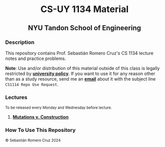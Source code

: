 <h1 align=center>CS-UY 1134 Material</h1>

<h2 align=center>NYU Tandon School of Engineering</h2>

### Description

This repository contains Prof. Sebastián Romero Cruz's CS 1134 lecture notes and practice problems.

**Note**: Use and/or distribution of this material outside of this class is legally restricted by [**university
policy**](https://guides.nyu.edu/copyright/nyupermissions). If you want to use it for any reason other than as a study
resource, send me an [**email**](mailto:src402@nyu.edu) about it with the subject line `CS1114 Repo Use Request`.

### Lectures

<sub>To be released every Monday and Wednesday before lecture.</sub>

1. [**Mutations v. Construction**](lectures/01-mutations)

### How To Use This Repository

<sub>© Sebastián Romero Cruz 2024</sub>
